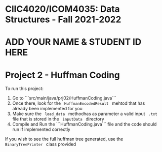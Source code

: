 # CIIC4020/ICOM4035: Data Structures - Fall 2021-2022
# ADD YOUR NAME & STUDENT ID HERE
# Project 2 - Huffman Coding

<p> To run this project: </p>
<ol> 
	<li> Go to ```src/main/java/prj02/HuffmanCoding.java``` </li>
	<li> Once there, look for the <code> HuffmanEncodedResult </code> mehtod that has already been implemented for you </li>
	<li> Make sure the <code> load_data </code> methodhas as parameter a valid input <code> .txt </code> file that is stored in the <code> inputData </code> directory
	<li> Compile and Run the ```HuffmanCoding.java``` file and the code should run if implemented correctly
</ol>

<p> If you wish to see the full huffman tree generated, use the <code> BinaryTreePrinter </code> class provided
